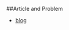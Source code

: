 ##Article and Problem
- [blog](https://www.geeksforgeeks.org/sqrt-square-root-decomposition-technique-set-1-introduction/)
